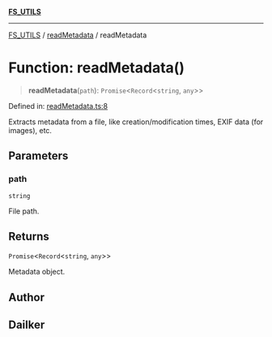 [**FS_UTILS**](../../README.md)

***

[FS_UTILS](../../README.md) / [readMetadata](../README.md) / readMetadata

# Function: readMetadata()

> **readMetadata**(`path`): `Promise`\<`Record`\<`string`, `any`\>\>

Defined in: [readMetadata.ts:8](https://github.com/dailker/everyutil-js/blob/7799f3f003cb23f425be3f1c83c38483e2648188/src/fs/readMetadata.ts#L8)

Extracts metadata from a file, like creation/modification times, EXIF data (for images), etc.

## Parameters

### path

`string`

File path.

## Returns

`Promise`\<`Record`\<`string`, `any`\>\>

Metadata object.

## Author

## Dailker
